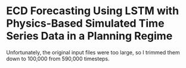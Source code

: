 # ECD Forecasting Using LSTM with Physics-Based Simulated Time Series Data in a Planning Regime

Unfortunately, the original input files were too large, so I trimmed them down to 100,000 from 590,000 timesteps.
